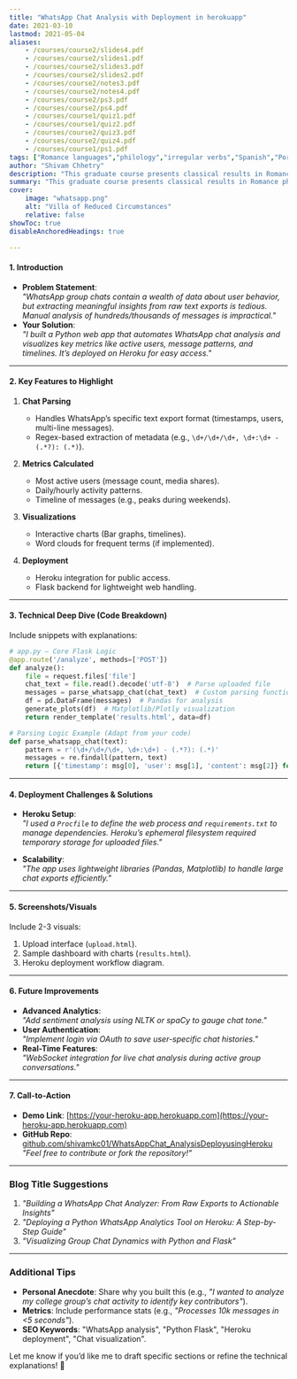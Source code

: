 ```yaml
---
title: "WhatsApp Chat Analysis with Deployment in herokuapp"
date: 2021-03-10
lastmod: 2021-05-04
aliases:
    - /courses/course2/slides4.pdf
    - /courses/course2/slides1.pdf
    - /courses/course2/slides3.pdf
    - /courses/course2/slides2.pdf
    - /courses/course2/notes3.pdf
    - /courses/course2/notes4.pdf
    - /courses/course2/ps3.pdf
    - /courses/course2/ps4.pdf
    - /courses/course1/quiz1.pdf
    - /courses/course1/quiz2.pdf
    - /courses/course2/quiz3.pdf
    - /courses/course2/quiz4.pdf
    - /courses/course1/ps1.pdf
tags: ["Romance languages","philology","irregular verbs","Spanish","Portuguese"]
author: "Shivam Chhetry"
description: "This graduate course presents classical results in Romance philology."
summary: "This graduate course presents classical results in Romance philology. it focuses especially on Portugese and Spanish irregular verbs."
cover:
    image: "whatsapp.png"
    alt: "Villa of Reduced Circumstances"
    relative: false
showToc: true
disableAnchoredHeadings: true

---
```


#### **1. Introduction**
- **Problem Statement**:  
  *"WhatsApp group chats contain a wealth of data about user behavior, but extracting meaningful insights from raw text exports is tedious. Manual analysis of hundreds/thousands of messages is impractical."*
- **Your Solution**:  
  *"I built a Python web app that automates WhatsApp chat analysis and visualizes key metrics like active users, message patterns, and timelines. It’s deployed on Heroku for easy access."*

---

#### **2. Key Features to Highlight**
1. **Chat Parsing**  
   - Handles WhatsApp’s specific text export format (timestamps, users, multi-line messages).
   - Regex-based extraction of metadata (e.g., `\d+/\d+/\d+, \d+:\d+ - (.*?): (.*)`).

2. **Metrics Calculated**  
   - Most active users (message count, media shares).
   - Daily/hourly activity patterns.
   - Timeline of messages (e.g., peaks during weekends).

3. **Visualizations**  
   - Interactive charts (Bar graphs, timelines).
   - Word clouds for frequent terms (if implemented).

4. **Deployment**  
   - Heroku integration for public access.
   - Flask backend for lightweight web handling.

---

#### **3. Technical Deep Dive (Code Breakdown)**
Include snippets with explanations:

```python
# app.py – Core Flask Logic
@app.route('/analyze', methods=['POST'])
def analyze():
    file = request.files['file']
    chat_text = file.read().decode('utf-8')  # Parse uploaded file
    messages = parse_whatsapp_chat(chat_text)  # Custom parsing function
    df = pd.DataFrame(messages)  # Pandas for analysis
    generate_plots(df)  # Matplotlib/Plotly visualization
    return render_template('results.html', data=df)
```

```python
# Parsing Logic Example (Adapt from your code)
def parse_whatsapp_chat(text):
    pattern = r'(\d+/\d+/\d+, \d+:\d+) - (.*?): (.*)'
    messages = re.findall(pattern, text)
    return [{'timestamp': msg[0], 'user': msg[1], 'content': msg[2]} for msg in messages]
```

---

#### **4. Deployment Challenges & Solutions**
- **Heroku Setup**:  
  *"I used a `Procfile` to define the web process and `requirements.txt` to manage dependencies. Heroku’s ephemeral filesystem required temporary storage for uploaded files."*

- **Scalability**:  
  *"The app uses lightweight libraries (Pandas, Matplotlib) to handle large chat exports efficiently."*

---

#### **5. Screenshots/Visuals**
Include 2-3 visuals:  
1. Upload interface (`upload.html`).  
2. Sample dashboard with charts (`results.html`).  
3. Heroku deployment workflow diagram.

---

#### **6. Future Improvements**
- **Advanced Analytics**:  
  *"Add sentiment analysis using NLTK or spaCy to gauge chat tone."*
- **User Authentication**:  
  *"Implement login via OAuth to save user-specific chat histories."*
- **Real-Time Features**:  
  *"WebSocket integration for live chat analysis during active group conversations."*

---

#### **7. Call-to-Action**
- **Demo Link**: [https://your-heroku-app.herokuapp.com](https://your-heroku-app.herokuapp.com)  
- **GitHub Repo**: [github.com/shivamkc01/WhatsAppChat_AnalysisDeployusingHeroku](https://github.com/shivamkc01/WhatsAppChat_AnalysisDeployusingHeroku)  
  *"Feel free to contribute or fork the repository!"*

---

### **Blog Title Suggestions**
1. *"Building a WhatsApp Chat Analyzer: From Raw Exports to Actionable Insights"*  
2. *"Deploying a Python WhatsApp Analytics Tool on Heroku: A Step-by-Step Guide"*  
3. *"Visualizing Group Chat Dynamics with Python and Flask"*

---

### **Additional Tips**
- **Personal Anecdote**: Share why you built this (e.g., *"I wanted to analyze my college group’s chat activity to identify key contributors"*).
- **Metrics**: Include performance stats (e.g., *"Processes 10k messages in <5 seconds"*).
- **SEO Keywords**: "WhatsApp analysis", "Python Flask", "Heroku deployment", "Chat visualization".

Let me know if you’d like me to draft specific sections or refine the technical explanations! 🚀
